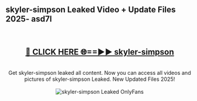 <h2>skyler-simpson Leaked Video + Update Files 2025- asd7l</h2>
<br>
<div align="center">
<h2><a href="https://libra.edu.pl?skyler-simpson" rel="nofollow">🔴 CLICK HERE 🌐==►► skyler-simpson</a></h2>
<br>
Get skyler-simpson leaked all content. Now you can access all videos and pictures of skyler-simpson Leaked. New Updated Files 2025!
<br>
<br>
<a href="https://libra.edu.pl?skyler-simpson" rel="nofollow" data-target="animated-image.originalLink"><img src="https://i.ibb.co.com/WyWwxjT/player-gif2.gif" alt="skyler-simpson Leaked OnlyFans" style="max-width: 100%; display: inline-block;" data-target="animated-image.originalImage"></a>
</div>
<br>